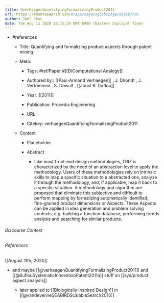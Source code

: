 ```yaml
---
title: @verhaegenQuantifyingFormalizingProduct2011
url: https://roamresearch.com/#/app/megacoglab/page/dsyABjhO6
author: Joel Chan
date: Tue Aug 11 2020 15:15:24 GMT-0400 (Eastern Daylight Time)
---
```


- #references

    - Title: Quantifying and formalizing product aspects through patent mining

    - Meta:

        - Tags: #ref/Paper #[[D/Computational Analogy]]

        - Authored by::  [[Paul-Armand Verhaegen]] ,  J. Dhondt ,  J. Vertommen ,  S. Dewulf ,  [[Joost R. Duflou]]

        - Year: [[2011]]

        - Publication: Procedia Engineering

        - URL:

        - Citekey: verhaegenQuantifyingFormalizingProduct2011

    - Content

        - Placeholder

        - Abstract

            - Like most front-end design methodologies, TRIZ is characterized by the need of an abstraction level to apply the methodology. Users of these methodologies rely on intrinsic skills to map a specific situation to a abstracted one, analyze it through the methodology, and, if applicable, map it back to a specific situation. A methodology and algorithm are proposed that eliminate this subjective and difficult to perform mapping by formalizing automatically identified, fine-grained product dimensions or Aspects. These Aspects can be applied in idea generation and problem solving contexts, e.g. building a function database, performing trends analysis and searching for similar products.

###### Discourse Context



###### References

[[August 11th, 2020]]

- and maybe [[@verhaegenQuantifyingFormalizingProduct2011]] and [[@duflouSystematicInnovationPatent2011a]] stuff on [[sys/product aspect analysis]]

    - later applied to [[Biologically Inspired Design]] in [[@vandevenneSEABIRDScalableSearch2016]]
